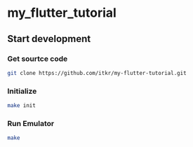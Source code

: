 # my_flutter_tutorial

<!--
A new Flutter project.

## Getting Started

This project is a starting point for a Flutter application.

A few resources to get you started if this is your first Flutter project:

- [Lab: Write your first Flutter app](https://docs.flutter.dev/get-started/codelab)
- [Cookbook: Useful Flutter samples](https://docs.flutter.dev/cookbook)

For help getting started with Flutter development, view the
[online documentation](https://docs.flutter.dev/), which offers tutorials,
samples, guidance on mobile development, and a full API reference.
-->

## Start development

### Get sourtce code

```sh
git clone https://github.com/itkr/my-flutter-tutorial.git
```

### Initialize

```sh
make init
```

### Run Emulator

```sh
make
```
